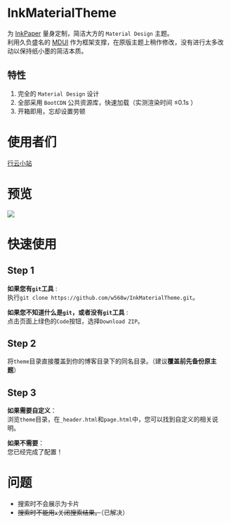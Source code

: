 # InkMaterialTheme
为 [InkPaper](http://www.inkpaper.io/) 量身定制，简洁大方的 `Material Design` 主题。  
利用久负盛名的 [MDUI](https://www.mdui.org/) 作为框架支撑，在原版主题上稍作修改，没有进行太多改动以保持纸小墨的简洁本质。 

## 特性 
 
1. 完全的 `Material Design` 设计
2. 全部采用 `BootCDN` 公共资源库，快速加载（实测渲染时间 ≤0.1s ）
3. 开箱即用，忘却设置劳顿

# 使用者们
[行云小站](https://w568w.eu.org/)
# 预览
![](https://i.loli.net/2020/09/04/CU4iQvPEI8ZBKTM.png)
# 快速使用
## Step 1
**如果您有`git`工具** :   
执行`git clone https://github.com/w568w/InkMaterialTheme.git`。    
  
**如果您不知道什么是`git`，或者没有`git`工具** :   
点击页面上绿色的`Code`按钮，选择`Download ZIP`。  
## Step 2
将`theme`目录直接覆盖到你的博客目录下的同名目录。（建议**覆盖前先备份原主题**）
## Step 3
**如果需要自定义**：  
浏览`theme`目录，在`_header.html`和`page.html`中，您可以找到自定义的相关说明。  
 
**如果不需要**：  
您已经完成了配置！
# 问题
- 搜索时不会展示为卡片
- ~~搜索时不能用`x`关闭搜索结果。~~（已解决）
